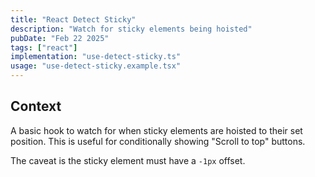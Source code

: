 ```yaml
---
title: "React Detect Sticky"
description: "Watch for sticky elements being hoisted"
pubDate: "Feb 22 2025"
tags: ["react"]
implementation: "use-detect-sticky.ts"
usage: "use-detect-sticky.example.tsx"
---
```


## Context

A basic hook to watch for when sticky elements are hoisted to their set position. This is useful for conditionally showing "Scroll to top" buttons.

The caveat is the sticky element must have a `-1px` offset.
